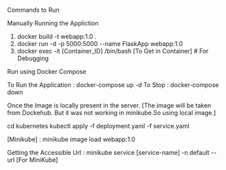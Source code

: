 Commands to Run

Manually Running the Appliction

1. docker build -t webapp:1.0 .
2. docker run -d -p 5000:5000 --name FlaskApp webapp:1.0
3. docker exec -it [Container_ID] /bin/bash   [To Get in Container]   # For Debugging

Run using Docker Compose

To Run the Application : docker-compose up -d
To Stop                : docker-compose down

Once the Image is locally present in the server.  [The image will be taken from Dockehub. But it was not working in minikube.So using local image.]

cd kubernetes
kubectl apply -f deployment.yaml -f service.yaml


[Minikube] : minikube image load webapp:1.0

Getting the Accessible Url : minikube service [service-name] -n default --url   [For MiniKube]
